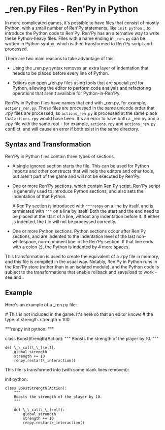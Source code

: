 # \_ren.py Files - Ren'Py in Python

In more complicated games, it's possible to have files that consist of mostly Python, with a small number of Ren'Py statements, like `init python:`, to introduce the Python code to Ren'Py. Ren'Py has an alternative way to write these Python-heavy files. Files with a name ending in `_ren.py` can be written in Python syntax, which is then transformed to Ren'Py script and processed.

There are two main reasons to take advantage of this:

*   Using the \_ren.py syntax removes an extra layer of indentation that needs to be placed before every line of Python.
    
*   Editors can open \_ren.py files using tools that are specialized for Python, allowing the editor to perform code analysis and refactoring operations that aren't available for Python-in-Ren'Py.
    

Ren'Py in Python files have names that end with \_ren.py, for example, `actions_ren.py`. These files are processed in the same unicode order that .rpy files are processed, so `actions_ren.py` is processed at the same place that `actions.rpy` would have been. It's an error to have both a \_ren.py and a .rpy file with the same root - for example, `actions.rpy` and `actions_ren.py` conflict, and will cause an error if both exist in the same directory.

## Syntax and Transformation

Ren'Py in Python files contain three types of sections.

*   A single ignored section starts the file. This can be used for Python imports and other constructs that will help the editors and other tools, but aren't part of the game and will not be executed by Ren'Py.
    
*   One or more Ren'Py sections, which contain Ren'Py script. Ren'Py script is generally used to introduce Python sections, and also sets the indentation of that Python.
    
    A Ren'Py section is introduced with `"""renpy` on a line by itself, and is terminated with `"""` on a line by itself. Both the start and the end need to be placed at the start of a line, without any indentation before it. If either is indented, the file will not be processed correctly.
    
*   One or more Python sections. Python sections occur after Ren'Py sections, and are indented to the indentation level of the last non-whitespace, non-comment line in the Ren'Py section. If that line ends with a colon (:), the Python is indented by 4 more spaces.
    

This transformation is used to create the equivalent of a .rpy file in memory, and this file is compiled in the usual way. Notably, Ren'Py in Python runs in the Ren'Py store (rather than in an isolated module), and the Python code is subject to the transformations that enable rollback and save/load to work - see  and .

## Example

Here's an example of a \_ren.py file:

\# This is not included in the game. It's here so that an editor knows
\# the type of strength.
strength \= 100

"""renpy
init python:
"""

class BoostStrength(Action):
    """
    Boosts the strength of the player by 10.
    """

    def \_\_call\_\_(self):
        global strength
        strength += 10
        renpy.restart\_interaction()

This file is transformed into (with some blank lines removed):

init python:

    class BoostStrength(Action):
        """
        Boosts the strength of the player by 10.
        """

        def \_\_call\_\_(self):
            global strength
            strength += 10
            renpy.restart\_interaction()

